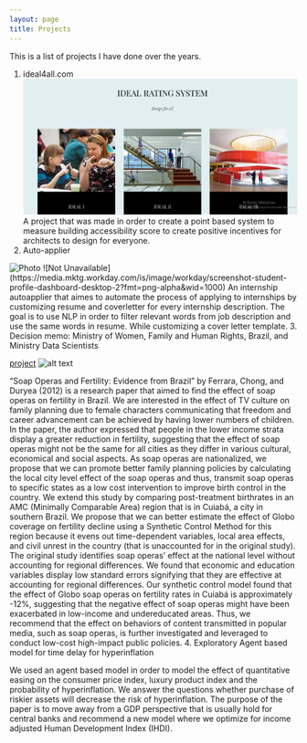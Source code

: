 ```yaml
---
layout: page
title: Projects
---
```


This is a list of projects I have done over the years.
<div id="sketch-holder">
<script src="https://cdn.jsdelivr.net/npm/p5@1.1.9/lib/p5.js"></script
</div>

1. ideal4all.com
![Unavailable](/public/ideal.png)
A project that was made in order to create a point based system to measure building accessibility score to create positive incentives for architects to design for everyone.
2. Auto-applier
<img src="drawing.jpg" alt="Photo" width="200"/>
![Not Unavailable](https://media.mktg.workday.com/is/image/workday/screenshot-student-profile-dashboard-desktop-2?fmt=png-alpha&wid=1000)
An internship autoapplier that aimes to automate the process of applying to internships by customizing resume and coverletter for every internship description. The goal is to use NLP in order to filter relevant words from job description and use the same words in resume. While customizing a cover letter template.  
3. Decision memo: Ministry of Women, Family and Human Rights, Brazil, and Ministry Data Scientists

[project](https://katlana.com/public/Decision_Memo)
![alt text](https://cdn2.hubspot.net/hubfs/355318/images/Synthetic-Control-Graph.jpg)

“Soap Operas and Fertility: Evidence from Brazil” by Ferrara, Chong, and Duryea (2012) is a research paper that aimed to find the effect of soap operas on fertility in Brazil. We are interested in the effect of TV culture on family planning due to female characters communicating that freedom and career advancement can be achieved by having lower numbers of children. In the paper, the author expressed that people in the lower income strata display a greater reduction in fertility, suggesting that the effect of soap operas might not be the same for all cities as they differ in various cultural, economical and social aspects. As soap operas are nationalized, we propose that we can promote better family planning policies by calculating the local city level effect of the soap operas and thus, transmit soap operas to specific states as a low cost intervention to improve birth control in the country. We extend this study by comparing post-treatment birthrates in an AMC (Minimally Comparable Area) region that is in Cuiabá, a city in southern Brazil. We propose that we can better estimate the effect of Globo coverage on fertility decline using a Synthetic Control Method for this region because it evens out time-dependent variables, local area effects, and civil unrest in the country (that is unaccounted for in the original study). The original study identifies soap operas’ effect at the national level without accounting for regional differences. We found that economic and education variables display low standard errors signifying that they are effective at accounting for regional differences. Our synthetic control model found that the effect of Globo soap operas on fertility rates in Cuiabá is approximately -12%, suggesting that the negative effect of soap operas might have been exacerbated in low-income and undereducated areas. Thus, we recommend that the effect on behaviors of content transmitted in popular media, such as soap operas, is further investigated and leveraged to conduct low-cost high-impact public policies.
4. Exploratory Agent based model for time delay for hyperinflation

We used an agent based model in order to model the effect of quantitative easing on the consumer price index, luxury product index and the probability of hyperinflation. We answer the questions whether purchase of riskier assets will decrease the risk of hyperinflation. The purpose of the paper is to move away from a GDP perspective that is usually hold for central banks and recommend a new model where we optimize for income adjusted Human Development Index (IHDI).
